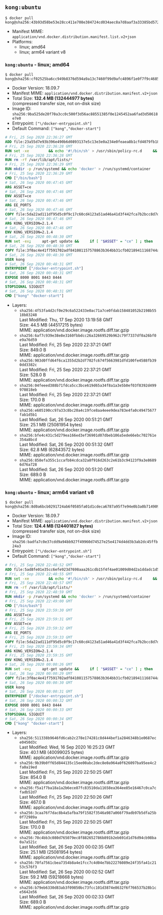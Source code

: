 ## `kong:ubuntu`

```console
$ docker pull kong@sha256:43b93d58be53e28cc411e708e384724cd034aec8a7d8aaf3a33385bd572b420d
```

-	Manifest MIME: `application/vnd.docker.distribution.manifest.list.v2+json`
-	Platforms:
	-	linux; amd64
	-	linux; arm64 variant v8

### `kong:ubuntu` - linux; amd64

```console
$ docker pull kong@sha256:cf02525ba6cc949b8376d594a9a13c7460f99d9afc4896f1e0f7f9c4685c59b1
```

-	Docker Version: 18.09.7
-	Manifest MIME: `application/vnd.docker.distribution.manifest.v2+json`
-	Total Size: **132.4 MB (132444977 bytes)**  
	(compressed transfer size, not on-disk size)
-	Image ID: `sha256:9ba525de20f70a3cc0c500f3d56ac88551385f0e1245452aa6fad3d50618e7e0`
-	Entrypoint: `["\/docker-entrypoint.sh"]`
-	Default Command: `["kong","docker-start"]`

```dockerfile
# Fri, 25 Sep 2020 22:36:27 GMT
ADD file:23a55d7e93b396e490b6d0893137e5c13e3e0a234e0feaea8b1cfd4079fb1882 in / 
# Fri, 25 Sep 2020 22:36:28 GMT
RUN set -xe 		&& echo '#!/bin/sh' > /usr/sbin/policy-rc.d 	&& echo 'exit 101' >> /usr/sbin/policy-rc.d 	&& chmod +x /usr/sbin/policy-rc.d 		&& dpkg-divert --local --rename --add /sbin/initctl 	&& cp -a /usr/sbin/policy-rc.d /sbin/initctl 	&& sed -i 's/^exit.*/exit 0/' /sbin/initctl 		&& echo 'force-unsafe-io' > /etc/dpkg/dpkg.cfg.d/docker-apt-speedup 		&& echo 'DPkg::Post-Invoke { "rm -f /var/cache/apt/archives/*.deb /var/cache/apt/archives/partial/*.deb /var/cache/apt/*.bin || true"; };' > /etc/apt/apt.conf.d/docker-clean 	&& echo 'APT::Update::Post-Invoke { "rm -f /var/cache/apt/archives/*.deb /var/cache/apt/archives/partial/*.deb /var/cache/apt/*.bin || true"; };' >> /etc/apt/apt.conf.d/docker-clean 	&& echo 'Dir::Cache::pkgcache ""; Dir::Cache::srcpkgcache "";' >> /etc/apt/apt.conf.d/docker-clean 		&& echo 'Acquire::Languages "none";' > /etc/apt/apt.conf.d/docker-no-languages 		&& echo 'Acquire::GzipIndexes "true"; Acquire::CompressionTypes::Order:: "gz";' > /etc/apt/apt.conf.d/docker-gzip-indexes 		&& echo 'Apt::AutoRemove::SuggestsImportant "false";' > /etc/apt/apt.conf.d/docker-autoremove-suggests
# Fri, 25 Sep 2020 22:36:28 GMT
RUN rm -rf /var/lib/apt/lists/*
# Fri, 25 Sep 2020 22:36:29 GMT
RUN mkdir -p /run/systemd && echo 'docker' > /run/systemd/container
# Fri, 25 Sep 2020 22:36:29 GMT
CMD ["/bin/bash"]
# Sat, 26 Sep 2020 00:47:45 GMT
ARG ASSET=ce
# Sat, 26 Sep 2020 00:47:46 GMT
ENV ASSET=ce
# Sat, 26 Sep 2020 00:47:46 GMT
ARG EE_PORTS
# Sat, 26 Sep 2020 00:47:46 GMT
COPY file:5da22ad111df95d5c0f9c17c60cd4123a51ad46a41d3f442fca7b2bcc8d7d11b in /tmp/kong.deb 
# Sat, 26 Sep 2020 00:47:46 GMT
ARG KONG_VERSION=2.1.4
# Sat, 26 Sep 2020 00:47:46 GMT
ENV KONG_VERSION=2.1.4
# Sat, 26 Sep 2020 00:48:30 GMT
RUN set -ex;     apt-get update &&     if [ "$ASSET" = "ce" ] ; then         apt-get install -y curl &&         curl -fL "https://bintray.com/kong/kong-deb/download_file?file_path=kong-$KONG_VERSION.xenial.$(dpkg --print-architecture).deb" -o /tmp/kong.deb         && apt-get purge -y curl;     fi;     apt-get install -y --no-install-recommends unzip git 	&& apt update 	&& apt install --yes /tmp/kong.deb 	&& rm -rf /var/lib/apt/lists/* 	&& rm -rf /tmp/kong.deb 	&& useradd -ms /bin/bash kong     && mkdir -p "/usr/local/kong" 	&& chown -R kong:0 /usr/local/kong 	&& chown kong:0 /usr/local/bin/kong 	&& chmod -R g=u /usr/local/kong     && if [ "$ASSET" = "ce" ] ; then         kong version ;     fi;
# Sat, 26 Sep 2020 00:48:30 GMT
COPY file:3f0ac4e41f7591702adf841081157578863b364bb31cfb02189411168744a26e in /docker-entrypoint.sh 
# Sat, 26 Sep 2020 00:48:30 GMT
USER kong
# Sat, 26 Sep 2020 00:48:31 GMT
ENTRYPOINT ["/docker-entrypoint.sh"]
# Sat, 26 Sep 2020 00:48:31 GMT
EXPOSE 8000 8001 8443 8444
# Sat, 26 Sep 2020 00:48:31 GMT
STOPSIGNAL SIGQUIT
# Sat, 26 Sep 2020 00:48:31 GMT
CMD ["kong" "docker-start"]
```

-	Layers:
	-	`sha256:4f53fa4d2cf0e29c6a522433e0ac71a7ce0fdab158481052b2198b5518b83248`  
		Last Modified: Thu, 17 Sep 2020 13:19:58 GMT  
		Size: 44.5 MB (44517215 bytes)  
		MIME: application/vnd.docker.image.rootfs.diff.tar.gzip
	-	`sha256:6af7c939e38e8e3160fbbdcc26a32669529b962c79f7337df0a26bf0e9a76d59`  
		Last Modified: Fri, 25 Sep 2020 22:37:21 GMT  
		Size: 849.0 B  
		MIME: application/vnd.docker.image.rootfs.diff.tar.gzip
	-	`sha256:903d0ffd64f6ca1355d2b2df702fc674f5663981dfd100fe4588fb390dd3382c`  
		Last Modified: Fri, 25 Sep 2020 22:37:21 GMT  
		Size: 528.0 B  
		MIME: application/vnd.docker.image.rootfs.diff.tar.gzip
	-	`sha256:04feeed388b71fdca5cc3bce619d65a34f8a1a3e5b0ef03f8392d499970818eb`  
		Last Modified: Fri, 25 Sep 2020 22:37:21 GMT  
		Size: 170.0 B  
		MIME: application/vnd.docker.image.rootfs.diff.tar.gzip
	-	`sha256:e605190cc97a33c8bc20a4c19fce8aa4eee9dea783e4fa0c49475677fab1d5b1`  
		Last Modified: Sat, 26 Sep 2020 00:51:21 GMT  
		Size: 25.1 MB (25081954 bytes)  
		MIME: application/vnd.docker.image.rootfs.diff.tar.gzip
	-	`sha256:bfe4c431c5d279ea166ed3ef36901d07dbeb106a5ede66ebc702761e354a8bcd`  
		Last Modified: Sat, 26 Sep 2020 00:51:32 GMT  
		Size: 62.8 MB (62843572 bytes)  
		MIME: application/vnd.docker.image.rootfs.diff.tar.gzip
	-	`sha256:858efa355c1ccafb84cdca32a8f916d263c2e61b3c94123f9a3e86896d76a728`  
		Last Modified: Sat, 26 Sep 2020 00:51:20 GMT  
		Size: 689.0 B  
		MIME: application/vnd.docker.image.rootfs.diff.tar.gzip

### `kong:ubuntu` - linux; arm64 variant v8

```console
$ docker pull kong@sha256:8d0a6bcb0291724ab6f0585fa01d1cdeca6787a95f7e94e0b3a0b7149099e473
```

-	Docker Version: 18.09.7
-	Manifest MIME: `application/vnd.docker.distribution.manifest.v2+json`
-	Total Size: **124.4 MB (124401827 bytes)**  
	(compressed transfer size, not on-disk size)
-	Image ID: `sha256:badfa7c0e37cdd9a94bb927f49960d74527e25e4174d4dd3b3ab2dc45ffb24a3`
-	Entrypoint: `["\/docker-entrypoint.sh"]`
-	Default Command: `["kong","docker-start"]`

```dockerfile
# Fri, 25 Sep 2020 22:48:52 GMT
ADD file:5ad8fe01e35cc6efe923d7698aaa261cdb15f4f4ae01009d04d2a1ddadc1d5b2 in / 
# Fri, 25 Sep 2020 22:48:55 GMT
RUN set -xe 		&& echo '#!/bin/sh' > /usr/sbin/policy-rc.d 	&& echo 'exit 101' >> /usr/sbin/policy-rc.d 	&& chmod +x /usr/sbin/policy-rc.d 		&& dpkg-divert --local --rename --add /sbin/initctl 	&& cp -a /usr/sbin/policy-rc.d /sbin/initctl 	&& sed -i 's/^exit.*/exit 0/' /sbin/initctl 		&& echo 'force-unsafe-io' > /etc/dpkg/dpkg.cfg.d/docker-apt-speedup 		&& echo 'DPkg::Post-Invoke { "rm -f /var/cache/apt/archives/*.deb /var/cache/apt/archives/partial/*.deb /var/cache/apt/*.bin || true"; };' > /etc/apt/apt.conf.d/docker-clean 	&& echo 'APT::Update::Post-Invoke { "rm -f /var/cache/apt/archives/*.deb /var/cache/apt/archives/partial/*.deb /var/cache/apt/*.bin || true"; };' >> /etc/apt/apt.conf.d/docker-clean 	&& echo 'Dir::Cache::pkgcache ""; Dir::Cache::srcpkgcache "";' >> /etc/apt/apt.conf.d/docker-clean 		&& echo 'Acquire::Languages "none";' > /etc/apt/apt.conf.d/docker-no-languages 		&& echo 'Acquire::GzipIndexes "true"; Acquire::CompressionTypes::Order:: "gz";' > /etc/apt/apt.conf.d/docker-gzip-indexes 		&& echo 'Apt::AutoRemove::SuggestsImportant "false";' > /etc/apt/apt.conf.d/docker-autoremove-suggests
# Fri, 25 Sep 2020 22:48:57 GMT
RUN rm -rf /var/lib/apt/lists/*
# Fri, 25 Sep 2020 22:48:59 GMT
RUN mkdir -p /run/systemd && echo 'docker' > /run/systemd/container
# Fri, 25 Sep 2020 22:49:00 GMT
CMD ["/bin/bash"]
# Fri, 25 Sep 2020 23:59:30 GMT
ARG ASSET=ce
# Fri, 25 Sep 2020 23:59:31 GMT
ENV ASSET=ce
# Fri, 25 Sep 2020 23:59:32 GMT
ARG EE_PORTS
# Fri, 25 Sep 2020 23:59:33 GMT
COPY file:5da22ad111df95d5c0f9c17c60cd4123a51ad46a41d3f442fca7b2bcc8d7d11b in /tmp/kong.deb 
# Fri, 25 Sep 2020 23:59:34 GMT
ARG KONG_VERSION=2.1.4
# Fri, 25 Sep 2020 23:59:35 GMT
ENV KONG_VERSION=2.1.4
# Sat, 26 Sep 2020 00:00:26 GMT
RUN set -ex;     apt-get update &&     if [ "$ASSET" = "ce" ] ; then         apt-get install -y curl &&         curl -fL "https://bintray.com/kong/kong-deb/download_file?file_path=kong-$KONG_VERSION.xenial.$(dpkg --print-architecture).deb" -o /tmp/kong.deb         && apt-get purge -y curl;     fi;     apt-get install -y --no-install-recommends unzip git 	&& apt update 	&& apt install --yes /tmp/kong.deb 	&& rm -rf /var/lib/apt/lists/* 	&& rm -rf /tmp/kong.deb 	&& useradd -ms /bin/bash kong     && mkdir -p "/usr/local/kong" 	&& chown -R kong:0 /usr/local/kong 	&& chown kong:0 /usr/local/bin/kong 	&& chmod -R g=u /usr/local/kong     && if [ "$ASSET" = "ce" ] ; then         kong version ;     fi;
# Sat, 26 Sep 2020 00:00:29 GMT
COPY file:3f0ac4e41f7591702adf841081157578863b364bb31cfb02189411168744a26e in /docker-entrypoint.sh 
# Sat, 26 Sep 2020 00:00:30 GMT
USER kong
# Sat, 26 Sep 2020 00:00:31 GMT
ENTRYPOINT ["/docker-entrypoint.sh"]
# Sat, 26 Sep 2020 00:00:32 GMT
EXPOSE 8000 8001 8443 8444
# Sat, 26 Sep 2020 00:00:33 GMT
STOPSIGNAL SIGQUIT
# Sat, 26 Sep 2020 00:00:34 GMT
CMD ["kong" "docker-start"]
```

-	Layers:
	-	`sha256:511338b9646fd6cab2c278e174281c8d444bef1a2846348b1e0687ece0450d3c`  
		Last Modified: Wed, 16 Sep 2020 16:25:23 GMT  
		Size: 40.1 MB (40099025 bytes)  
		MIME: application/vnd.docker.image.rootfs.diff.tar.gzip
	-	`sha256:9b39b0ff65d844135c15ee00abc2dec8e0a964a0f626097ba95ee4c2fa0a19ed`  
		Last Modified: Fri, 25 Sep 2020 22:50:25 GMT  
		Size: 854.0 B  
		MIME: application/vnd.docker.image.rootfs.diff.tar.gzip
	-	`sha256:f5a1f7ba18a1a2b6ece87fc83510da11658ea364ee85e16467c0ca7cfadb52d7`  
		Last Modified: Fri, 25 Sep 2020 22:50:26 GMT  
		Size: 467.0 B  
		MIME: application/vnd.docker.image.rootfs.diff.tar.gzip
	-	`sha256:3caa76f7dac8b4a5afba79f1582f3546a987a066f79adb97b5dfa25b0f72989a`  
		Last Modified: Fri, 25 Sep 2020 22:50:25 GMT  
		Size: 170.0 B  
		MIME: application/vnd.docker.image.rootfs.diff.tar.gzip
	-	`sha256:70c4bb3c080d765079ec8f882652786b891b2eb691d1d76d94cb98ba0a7a521c`  
		Last Modified: Sat, 26 Sep 2020 00:02:35 GMT  
		Size: 25.1 MB (25081954 bytes)  
		MIME: application/vnd.docker.image.rootfs.diff.tar.gzip
	-	`sha256:70fa7561cbea7354b8a4e1fcc7c4d04e7bb22276089e24f35fa41c2153c576f3`  
		Last Modified: Sat, 26 Sep 2020 00:02:52 GMT  
		Size: 59.2 MB (59218668 bytes)  
		MIME: application/vnd.docker.image.rootfs.diff.tar.gzip
	-	`sha256:b79eb6330d83ab3f09850bc73fcc101d3874e8632f6f766537b28b1ce5642e56`  
		Last Modified: Sat, 26 Sep 2020 00:02:33 GMT  
		Size: 689.0 B  
		MIME: application/vnd.docker.image.rootfs.diff.tar.gzip

